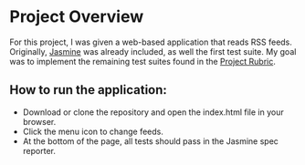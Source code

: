 # Project Overview

For this project, I was given a web-based application that reads RSS feeds. Originally, [Jasmine](http://jasmine.github.io/) was already included, as well the first test suite.
My goal was to implement the remaining test suites found in the [Project Rubric](https://review.udacity.com/#!/projects/3442558598/rubric).

## How to run the application:

* Download or clone the repository and open the index.html file in your browser.
* Click the menu icon to change feeds.
* At the bottom of the page, all tests should pass in the Jasmine spec reporter.
